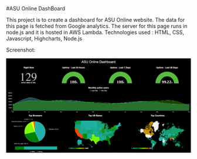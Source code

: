 #ASU Online DashBoard

This project is to create a dashboard for ASU Online website. The data for this page is fetched from Google analytics. The server for this page runs in node.js and it is hosted in AWS Lambda. 
Technologies used : HTML, CSS, Javascript, Highcharts, Node.js

Screenshot:

![Alt text](/dashboardScreenshot.png?raw=true)

